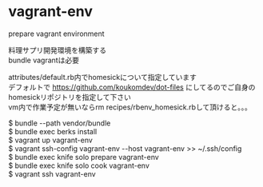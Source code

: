 vagrant-env  
===========  

prepare vagrant environment  

料理サプリ開発環境を構築する  
bundle vagrantは必要  

attributes/default.rb内でhomesickについて指定しています  
デフォルトで https://github.com/koukomdev/dot-files にしてるのでご自身のhomesickリポジトリを指定して下さい  
vm内で作業予定が無いならrm recipes/rbenv_homesick.rbして頂けると。。。  

$ bundle --path vendor/bundle  
$ bundle exec berks install  
$ vagrant up vagrant-env  
$ vagrant ssh-config vagrant-env --host vagrant-env >> ~/.ssh/config  
$ bundle exec knife solo prepare vagrant-env  
$ bundle exec knife solo cook vagrant-env  
$ vagrant ssh vagrant-env  
